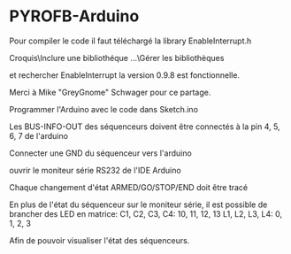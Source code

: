 # PYROFB-Arduino

Pour compiler le code il faut téléchargé la library EnableInterrupt.h

Croquis\Inclure une bibliothéque ...\Gérer les bibliothèques

et rechercher EnableInterrupt la version 0.9.8 est fonctionnelle.

Merci à Mike "GreyGnome" Schwager pour ce partage.

Programmer l'Arduino avec le code dans Sketch.ino

Les BUS-INFO-OUT des séquenceurs doivent être connectés à la pin 4, 5, 6, 7 de l'arduino

Connecter une GND du séquenceur vers l'arduino

ouvrir le moniteur série RS232 de l'IDE Arduino

Chaque changement d'état ARMED/GO/STOP/END doit être tracé

En plus de l'état du séquenceur sur le moniteur série, il est possible de brancher des LED en matrice:
C1, C2, C3, C4: 10, 11, 12, 13
L1, L2, L3, L4:	0, 1, 2, 3

Afin de pouvoir visualiser l'état des séquenceurs.
